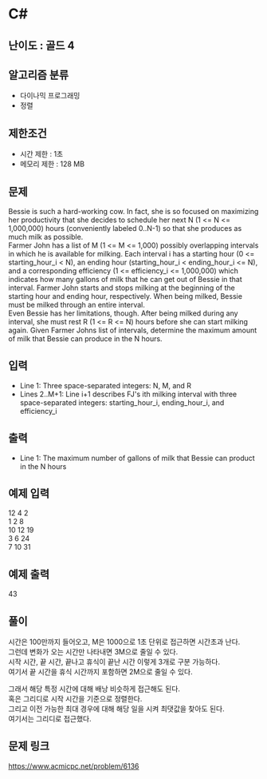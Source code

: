 # C#

## 난이도 : 골드 4

## 알고리즘 분류
  - 다이나믹 프로그래밍
  - 정렬

## 제한조건
  - 시간 제한 : 1초
  - 메모리 제한 : 128 MB

## 문제
Bessie is such a hard-working cow. In fact, she is so focused on maximizing her productivity that she decides to schedule her next N (1 <= N <= 1,000,000) hours (conveniently labeled 0..N-1) so that she produces as much milk as possible.<br/>
Farmer John has a list of M (1 <= M <= 1,000) possibly overlapping intervals in which he is available for milking. Each interval i has a starting hour (0 <= starting_hour_i < N), an ending hour (starting_hour_i < ending_hour_i <= N), and a corresponding efficiency (1 <= efficiency_i <= 1,000,000) which indicates how many gallons of milk that he can get out of Bessie in that interval. Farmer John starts and stops milking at the beginning of the starting hour and ending hour, respectively. When being milked, Bessie must be milked through an entire interval.<br/>
Even Bessie has her limitations, though. After being milked during any interval, she must rest R (1 <= R <= N) hours before she can start milking again. Given Farmer Johns list of intervals, determine the maximum amount of milk that Bessie can produce in the N hours.<br/>


## 입력
  - Line 1: Three space-separated integers: N, M, and R
  - Lines 2..M+1: Line i+1 describes FJ's ith milking interval with three space-separated integers: starting_hour_i, ending_hour_i, and efficiency_i


## 출력
  - Line 1: The maximum number of gallons of milk that Bessie can product in the N hours


## 예제 입력
12 4 2<br/>
1 2 8<br/>
10 12 19<br/>
3 6 24<br/>
7 10 31<br/>


## 예제 출력
43<br/>


## 풀이
시간은 100만까지 들어오고, M은 1000으로 1초 단위로 접근하면 시간초과 난다.<br/>
그런데 변화가 오는 시간만 나타내면 3M으로 줄일 수 있다.<br/>
시작 시간, 끝 시간, 끝나고 휴식이 끝난 시간 이렇게 3개로 구분 가능하다.<br/>
여기서 끝 시간을 휴식 시간까지 포함하면 2M으로 줄일 수 있다.<br/>


그래서 해당 특정 시간에 대해 배낭 비슷하게 접근해도 된다.<br/>
혹은 그리디로 시작 시간을 기준으로 정렬한다.<br/>
그리고 이전 가능한 최대 경우에 대해 해당 일을 시켜 최댓값을 찾아도 된다.<br/>
여기서는 그리디로 접근했다.<br/>


## 문제 링크
https://www.acmicpc.net/problem/6136